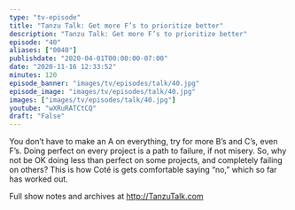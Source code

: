 ```yaml
---
type: "tv-episode"
title: "Tanzu Talk: Get more F’s to prioritize better"
description: "Tanzu Talk: Get more F’s to prioritize better"
episode: "40"
aliases: ["0040"]
publishdate: "2020-04-01T00:00:00-07:00"
date: "2020-11-16 12:33:52"
minutes: 120
episode_banner: "images/tv/episodes/talk/40.jpg"
episode_image: "images/tv/episodes/talk/40.jpg"
images: ["images/tv/episodes/talk/40.jpg"]
youtube: "wXRuRATCtCQ"
draft: "False"
---
```


You don’t have to make an A on everything, try for more B’s and C’s, even F’s. Doing perfect on every project is a path to failure, if not misery. So, why not be OK doing less than perfect on some projects, and completely failing on others? This is how Coté is gets comfortable saying “no,” which so far has worked out. 

Full show notes and archives at http://TanzuTalk.com
